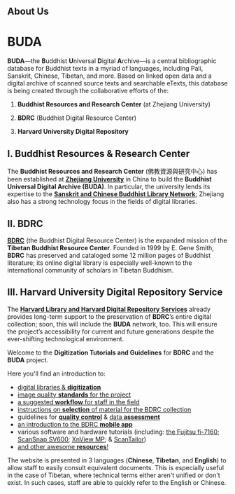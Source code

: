 
## About Us

# **BUDA**

**BUDA**—the **B**uddhist **U**niversal **D**igital **A**rchive—is a central bibliographic database for Buddhist texts in a myriad of languages, including Pali, Sanskrit, Chinese, Tibetan, and more. Based on linked open data and a digital archive of scanned source texts and searchable eTexts, this database is being created through the collaborative efforts of the: 

1. **Buddhist Resources and Research Center** (at Zhejiang University)

2. **BDRC** (Buddhist Digital Resource Center)

3. **Harvard University Digital Repository**

## **I. Buddhist Resources & Research Center**

The **Buddhist Resources and Research Center** (佛教資源與研究中心) has been established at  **[Zhejiang University](http://www.zju.edu.cn/english/)** in China to build the **Buddhist Universal Digital Archive (BUDA)**. In particular, the university lends its expertise to the **[Sanskrit and Chinese Buddhist Library Network](https://www.tbrc.org/#!footer/news/20170417)**; Zhejiang also has a strong technology focus in the fields of digital libraries. 

## **II. BDRC**

**[BDRC](https://www.tbrc.org/)** (the Buddhist Digital Resource Center) is the expanded mission of the **Tibetan Buddhist Resource Center**. Founded in 1999 by E. Gene Smith, **BDRC** has preserved and cataloged some 12 million pages of Buddhist literature; its online digital library is especially well-known to the international community of scholars in Tibetan Buddhism. 

## **III. Harvard University Digital Repository Service**

The **[Harvard Library and Harvard Digital Repository Services](http://library.harvard.edu/preservation/digital-preservation)** already provides long-term support to the preservation of **BDRC**’s entire digital collection; soon, this will include the **BUDA** network, too. This will ensure the project’s accessibility for current and future generations despite the ever-shifting technological environment. 

Welcome to the **Digitization Tutorials and Guidelines** for **BDRC** and the **BUDA** project. 

Here you'll find an introduction to: 

* [digital libraries & **digitization**](https://buddhistdigitalresourcecenter.github.io/digitization-guidelines/#digitization/digitization-en/) 
* [image quality **standards** for the project](https://buddhistdigitalresourcecenter.github.io/digitization-guidelines/#standards/standards-en/) 
* [a suggested **workflow** for staff in the field](https://buddhistdigitalresourcecenter.github.io/digitization-guidelines/#workflow/workflow-en/) 
* [instructions on **selection** of material for the BDRC collection](https://buddhistdigitalresourcecenter.github.io/digitization-guidelines/#selection/selection-en/)  
* guidelines for [**quality control**](https://buddhistdigitalresourcecenter.github.io/digitization-guidelines/#qc/qc-en/) & [data **assessment**](https://buddhistdigitalresourcecenter.github.io/digitization-guidelines/#assessment/assessment-en/)
* [an introduction to the BDRC **mobile app**](https://buddhistdigitalresourcecenter.github.io/digitization-guidelines/#bdrcapp/bdrcapp-en/)
* various software and hardware tutorials (including: [the Fujitsu fi-7160](https://buddhistdigitalresourcecenter.github.io/digitization-guidelines/#fi7160/fi7160-en/); [ScanSnap SV600](https://buddhistdigitalresourcecenter.github.io/digitization-guidelines/#sv600/sv600-en/); [XnView MP](https://buddhistdigitalresourcecenter.github.io/digitization-guidelines/#xnviewmp/xnviewmp-en/); & [ScanTailor](https://buddhistdigitalresourcecenter.github.io/digitization-guidelines/#scantailor/scantailor-en/))
* [and other awesome **resources**!](https://buddhistdigitalresourcecenter.github.io/digitization-guidelines/#resources/)

The website is presented in 3 languages (**Chinese**, **Tibetan**, and **English**) to allow staff to easily consult equivalent documents. This is especially useful in the case of Tibetan, where technical terms either aren't unified or don't exist. In such cases, staff are able to quickly refer to the English or Chinese.
